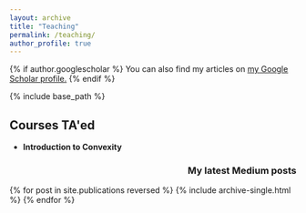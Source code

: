 ```yaml
---
layout: archive
title: "Teaching"
permalink: /teaching/
author_profile: true
---
```


{% if author.googlescholar %}
  You can also find my articles on <u><a href="{{author.googlescholar}}">my Google Scholar profile</a>.</u>
{% endif %}

{% include base_path %}
## Courses TA'ed

* __Introduction to Convexity__  <h3 align="right"> My latest Medium posts </h3>



{% for post in site.publications reversed %}
  {% include archive-single.html %}
{% endfor %}
